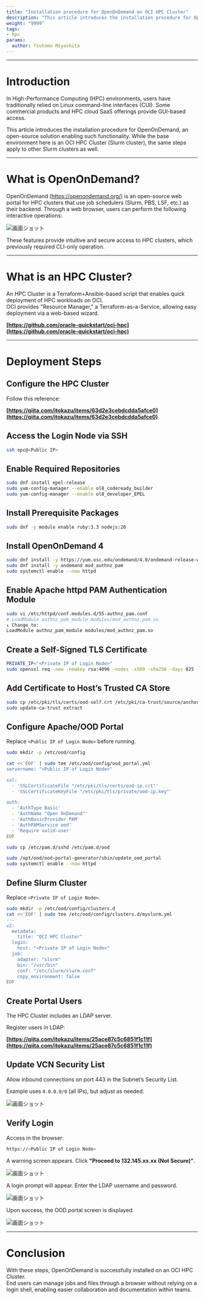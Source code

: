 ```yaml
---
title: "Installation procedure for OpenOnDemand on OCI HPC Cluster"
description: "This article introduces the installation procedure for OpenOnDemand, an open-source solution enabling such functionality."
weight: "9999"
tags:
- hpc
params:
  author: Tsutomu Miyashita
---
```


***
# Introduction

In High-Performance Computing (HPC) environments, users have traditionally relied on Linux command-line interfaces (CUI). Some commercial products and HPC cloud SaaS offerings provide GUI-based access.

This article introduces the installation procedure for OpenOnDemand, an open-source solution enabling such functionality. While the base environment here is an OCI HPC Cluster (Slurm cluster), the same steps apply to other Slurm clusters as well.

***
# What is OpenOnDemand?

OpenOnDemand (https://openondemand.org/) is an open-source web portal for HPC clusters that use job schedulers (Slurm, PBS, LSF, etc.) as their backend. Through a web browser, users can perform the following interactive operations:

![画面ショット](1.png)

These features provide intuitive and secure access to HPC clusters, which previously required CLI-only operation.

***
# What is an HPC Cluster?

An HPC Cluster is a Terraform+Ansible-based script that enables quick deployment of HPC workloads on OCI.  
OCI provides "Resource Manager," a Terraform-as-a-Service, allowing easy deployment via a web-based wizard.

**[https://github.com/oracle-quickstart/oci-hpc](https://github.com/oracle-quickstart/oci-hpc)**

***
# Deployment Steps

## Configure the HPC Cluster
Follow this reference:

**[https://qiita.com/itokazu/items/63d2e3cebdcdda5afce0](https://qiita.com/itokazu/items/63d2e3cebdcdda5afce0)**

## Access the Login Node via SSH

```sh
ssh opc@<Public IP>
```

## Enable Required Repositories

```sh
sudo dnf install epel-release
sudo yum-config-manager --enable ol8_codeready_builder
sudo yum-config-manager --enable ol8_developer_EPEL
```

## Install Prerequisite Packages

```sh
sudo dnf -y module enable ruby:3.3 nodejs:20
```

## Install OpenOnDemand 4

```sh
sudo dnf install -y https://yum.osc.edu/ondemand/4.0/ondemand-release-web-4.0-1.el8.noarch.rpm
sudo dnf install -y ondemand mod_authnz_pam
sudo systemctl enable --now httpd
```

## Enable Apache httpd PAM Authentication Module

```sh
sudo vi /etc/httpd/conf.modules.d/55-authnz_pam.conf
# LoadModule authnz_pam_module modules/mod_authnz_pam.so
↓ Change to:
LoadModule authnz_pam_module modules/mod_authnz_pam.so
```

## Create a Self-Signed TLS Certificate

```sh
PRIVATE_IP="<Private IP of Login Node>"
sudo openssl req -new -newkey rsa:4096 -nodes -x509 -sha256 -days 825   -keyout  /etc/pki/tls/private/ood-ip.key   -out     /etc/pki/tls/certs/ood-ip.crt   -subj "/CN=${IP}"   -addext "subjectAltName = IP:${PRIVATE_IP}"
```

## Add Certificate to Host’s Trusted CA Store

```sh
sudo cp /etc/pki/tls/certs/ood-self.crt /etc/pki/ca-trust/source/anchors/
sudo update-ca-trust extract
```

## Configure Apache/OOD Portal  

Replace `<Public IP of Login Node>` before running.

```sh
sudo mkdir -p /etc/ood/config

cat <<'EOF' | sudo tee /etc/ood/config/ood_portal.yml
servername: "<Public IP of Login Node>"

ssl:
  - 'SSLCertificateFile "/etc/pki/tls/certs/ood-ip.crt"'
  - 'SSLCertificateKeyFile "/etc/pki/tls/private/ood-ip.key"'

auth:
  - 'AuthType Basic'
  - 'AuthName "Open OnDemand"'
  - 'AuthBasicProvider PAM'
  - 'AuthPAMService ood'
  - 'Require valid-user'
EOF

sudo cp /etc/pam.d/sshd /etc/pam.d/ood

sudo /opt/ood/ood-portal-generator/sbin/update_ood_portal
sudo systemctl enable --now httpd
```

## Define Slurm Cluster  

Replace `<Private IP of Login Node>`.

```sh
sudo mkdir -p /etc/ood/config/clusters.d
cat <<'EOF' | sudo tee /etc/ood/config/clusters.d/myslurm.yml
---
v2:
  metadata:
    title: "OCI HPC Cluster"
  login:
    host: "<Private IP of Login Node>"
  job:
    adapter: "slurm"
    bin: "/usr/bin"
    conf: "/etc/slurm/slurm.conf"
    copy_environment: false
EOF
```

## Create Portal Users  

The HPC Cluster includes an LDAP server.

Register users in LDAP:

**[https://qiita.com/itokazu/items/25ace87c5c6851f1c11f](https://qiita.com/itokazu/items/25ace87c5c6851f1c11f)**

## Update VCN Security List  

Allow inbound connections on port 443 in the Subnet’s Security List.

Example uses `0.0.0.0/0` (all IPs), but adjust as needed.  

![画面ショット](2.png)

## Verify Login  

Access in the browser:

```sh
https://<Public IP of Login Node>
```

A warning screen appears. Click **"Proceed to 132.145.xx.xx (Not Secure)"**.

![画面ショット](3.png)

A login prompt will appear. Enter the LDAP username and password.  

![画面ショット](4.png)

Upon success, the OOD portal screen is displayed.  
 
![画面ショット](5.png)

***
# Conclusion

With these steps, OpenOnDemand is successfully installed on an OCI HPC Cluster.  
End users can manage jobs and files through a browser without relying on a login shell, enabling easier collaboration and documentation within teams.